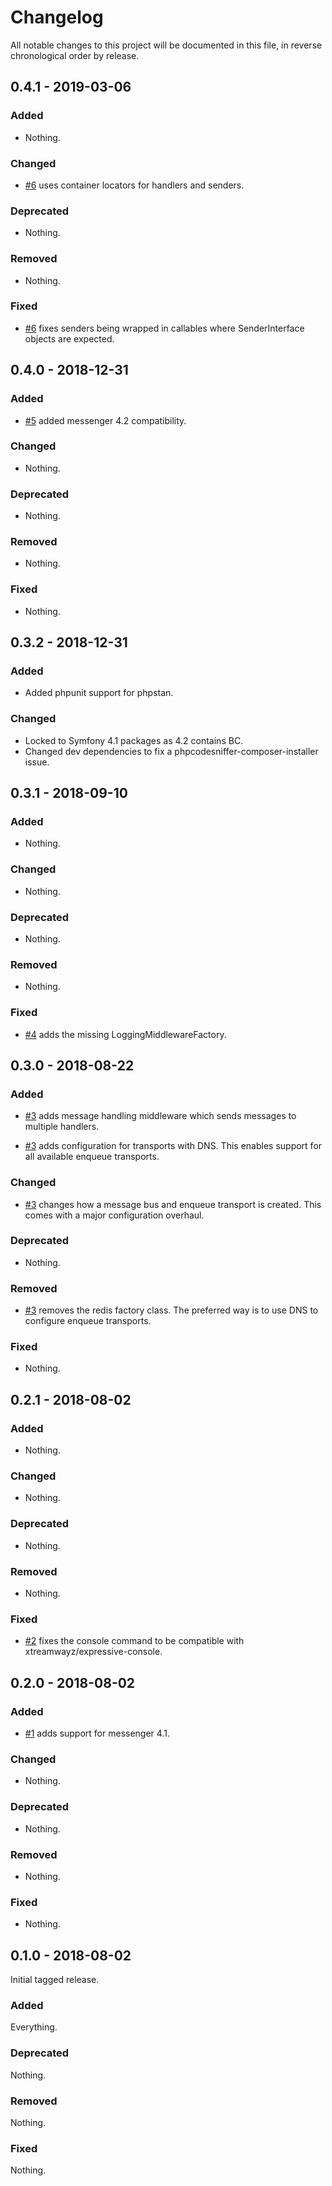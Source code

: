 # Changelog

All notable changes to this project will be documented in this file, in reverse chronological order by release.

## 0.4.1 - 2019-03-06

### Added

- Nothing.

### Changed

- [#6](https://github.com/xtreamwayz/expressive-messenger/pull/6) uses container locators for handlers and senders.

### Deprecated

- Nothing.

### Removed

- Nothing.

### Fixed

- [#6](https://github.com/xtreamwayz/expressive-messenger/pull/6) fixes senders being wrapped in callables where SenderInterface objects are expected.

## 0.4.0 - 2018-12-31

### Added

- [#5](https://github.com/xtreamwayz/expressive-messenger/pull/5) added messenger 4.2 compatibility.

### Changed

- Nothing.

### Deprecated

- Nothing.

### Removed

- Nothing.

### Fixed

- Nothing.

## 0.3.2 - 2018-12-31

### Added

- Added phpunit support for phpstan.

### Changed

- Locked to Symfony 4.1 packages as 4.2 contains BC.
- Changed dev dependencies to fix a phpcodesniffer-composer-installer issue.

## 0.3.1 - 2018-09-10

### Added

- Nothing.

### Changed

- Nothing.

### Deprecated

- Nothing.

### Removed

- Nothing.

### Fixed

- [#4](https://github.com/xtreamwayz/expressive-messenger/pull/4) adds the missing LoggingMiddlewareFactory.

## 0.3.0 - 2018-08-22

### Added

- [#3](https://github.com/xtreamwayz/expressive-messenger/pull/3) adds message handling middleware which sends messages 
  to multiple handlers.

- [#3](https://github.com/xtreamwayz/expressive-messenger/pull/3) adds configuration for transports with DNS. This 
  enables support for all available enqueue transports.

### Changed

- [#3](https://github.com/xtreamwayz/expressive-messenger/pull/3) changes how a message bus and enqueue transport is 
  created. This comes with a major configuration overhaul.

### Deprecated

- Nothing.

### Removed

- [#3](https://github.com/xtreamwayz/expressive-messenger/pull/3) removes the redis factory class. The preferred way is 
  to use DNS to configure enqueue transports.

### Fixed

- Nothing.

## 0.2.1 - 2018-08-02

### Added

- Nothing.

### Changed

- Nothing.

### Deprecated

- Nothing.

### Removed

- Nothing.

### Fixed

- [#2](https://github.com/xtreamwayz/expressive-messenger/pull/2) fixes the console command to be compatible with xtreamwayz/expressive-console.

## 0.2.0 - 2018-08-02

### Added

- [#1](https://github.com/xtreamwayz/expressive-messenger/pull/1) adds support for messenger 4.1.

### Changed

- Nothing.

### Deprecated

- Nothing.

### Removed

- Nothing.

### Fixed

- Nothing.

## 0.1.0 - 2018-08-02

Initial tagged release.

### Added

Everything.

### Deprecated

Nothing.

### Removed

Nothing.

### Fixed

Nothing.
